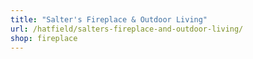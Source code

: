 ```yaml
---
title: "Salter's Fireplace & Outdoor Living"
url: /hatfield/salters-fireplace-and-outdoor-living/
shop: fireplace
---
```

